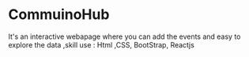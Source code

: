 # CommuinoHub
It's an interactive webapage where you can add the events and easy to explore the data ,skill use : Html ,CSS, BootStrap, Reactjs
